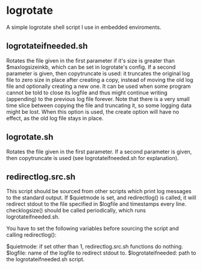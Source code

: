 logrotate
=========

A simple logrotate shell script I use in embedded enviroments.

logrotateifneeded.sh
--------------------
Rotates the file given in the first parameter if it's size is greater than
$maxlogsizeinkb, which can be set in logrotate's config. If a second parameter
is given, then copytruncate is used: it truncates the original log file to
zero size in place after creating a copy, instead of moving the old log file
and optionally creating a new one. It can be used  when some program cannot
be told to close its logfile and thus might continue writing (appending) to
the previous log file forever. Note that there is a very small time slice
between copying the file and truncating it, so some logging data might be
lost. When this option is used, the create option will have no effect, as
the old log file stays in place.

logrotate.sh
------------
Rotates the file given in the first parameter. If a second parameter is given,
then copytruncate is used (see logrotateifneeded.sh for explanation).

redirectlog.src.sh
------------------
This script should be sourced from other scripts which print log messages to
the standard output. If $quietmode is set, and redirectlog() is called, it
will redirect stdout to the file specified in $logfile and timestamps every
line. checklogsize() should be called periodically, which runs
logrotateifneeded.sh.

You have to set the following variables before sourcing the script and
calling redirectlog():

$quietmode: if set other than 1, redirectlog.src.sh functions do nothing.
$logfile: name of the logfile to redirect stdout to.
$logrotateifneeded: path to the logrotateifneeded.sh script.
